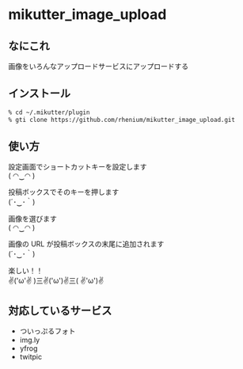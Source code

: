 mikutter\_image\_upload
=====================

なにこれ
--------
画像をいろんなアップロードサービスにアップロードする

インストール
------------
```sh
% cd ~/.mikutter/plugin
% gti clone https://github.com/rhenium/mikutter_image_upload.git

```

使い方
------
設定画面でショートカットキーを設定します  
( ◠‿◠ )

投稿ボックスでそのキーを押します  
(´･‿･｀)

画像を選びます  
( ◠‿◠ )

画像の URL が投稿ボックスの末尾に追加されます  
(´･‿･｀)

楽しい！！  
✌('ω'✌ )三✌('ω')✌三( ✌'ω')✌

対応しているサービス
--------------------
* ついっぷるフォト
* img.ly
* yfrog
* twitpic

